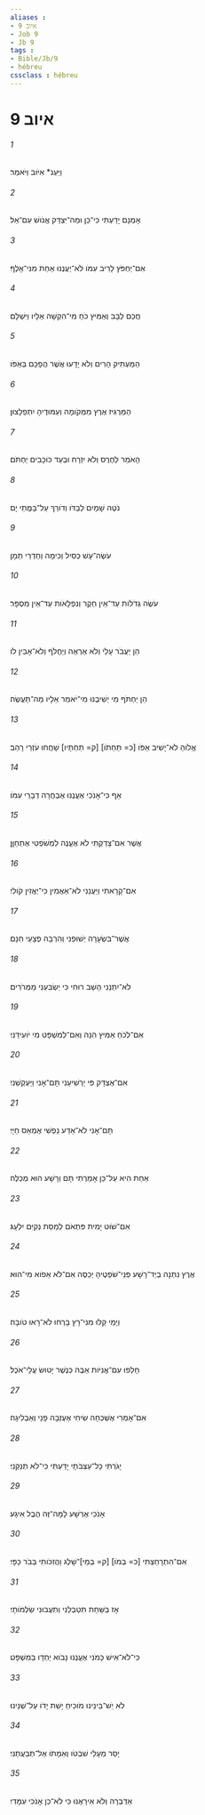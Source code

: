 ```yaml
---
aliases : 
- איוב 9
- Job 9
- Jb 9
tags : 
- Bible/Jb/9
- hébreu
cssclass : hébreu
---
```


# איוב 9

###### 1
וַיַּעַנ* אִיֹּוב וַיֹּאמַר׃
###### 2
אָמְנָם יָדַעְתִּי כִי־כֵן וּמַה־יִּצְדַּק אֱנֹושׁ עִם־אֵל׃
###### 3
אִם־יַחְפֹּץ לָרִיב עִמֹּו לֹא־יַעֲנֶנּוּ אַחַת מִנִּי־אָלֶף׃
###### 4
חֲכַם לֵבָב וְאַמִּיץ כֹּחַ מִי־הִקְשָׁה אֵלָיו וַיִּשְׁלָם׃
###### 5
הַמַּעְתִּיק הָרִים וְלֹא יָדָעוּ אֲשֶׁר הֲפָכָם בְּאַפֹּו׃
###### 6
הַמַּרְגִּיז אֶרֶץ מִמְּקֹומָהּ וְעַמּוּדֶיהָ יִתְפַלָּצוּן׃
###### 7
הָאֹמֵר לַחֶרֶס וְלֹא יִזְרָח וּבְעַד כֹּוכָבִים יַחְתֹּם׃
###### 8
נֹטֶה שָׁמַיִם לְבַדֹּו וְדֹורֵךְ עַל־בָּמֳתֵי יָם׃
###### 9
עֹשֶׂה־עָשׁ כְּסִיל וְכִימָה וְחַדְרֵי תֵמָן׃
###### 10
עֹשֶׂה גְדֹלֹות עַד־אֵין חֵקֶר וְנִפְלָאֹות עַד־אֵין מִסְפָּר׃
###### 11
הֵן יַעֲבֹר עָלַי וְלֹא אֶרְאֶה וְיַחֲלֹף וְלֹא־אָבִין לֹו׃
###### 12
הֵן יַחְתֹּף מִי יְשִׁיבֶנּוּ מִי־יֹאמַר אֵלָיו מַה־תַּעֲשֶׂה׃
###### 13
אֱלֹוהַּ לֹא־יָשִׁיב אַפֹּו [כ= תַּחַתֹו] [ק= תַּחְתָּיו] שָׁחֲחוּ עֹזְרֵי רָהַב׃
###### 14
אַף כִּי־אָנֹכִי אֶעֱנֶנּוּ אֶבְחֲרָה דְבָרַי עִמֹּו׃
###### 15
אֲשֶׁר אִם־צָדַקְתִּי לֹא אֶעֱנֶה לִמְשֹׁפְטִי אֶתְחַןָּן׃
###### 16
אִם־קָרָאתִי וַיַּעֲנֵנִי לֹא־אַאֲמִין כִּי־יַאֲזִין קֹולִי׃
###### 17
אֲשֶׁר־בִּשְׂעָרָה יְשׁוּפֵנִי וְהִרְבָּה פְצָעַי חִנָּם׃
###### 18
לֹא־יִתְּנֵנִי הָשֵׁב רוּחִי כִּי יַשְׂבִּעַנִי מַמְּרֹרִים׃
###### 19
אִם־לְכֹחַ אַמִּיץ הִנֵּה וְאִם־לְמִשְׁפָּט מִי יֹועִידֵנִי׃
###### 20
אִם־אֶצְדָּק פִּי יַרְשִׁיעֵנִי תָּם־אָנִי וַיַּעְקְשֵׁנִי׃
###### 21
תָּם־אָנִי לֹא־אֵדַע נַפְשִׁי אֶמְאַס חַיָּי׃
###### 22
אַחַת הִיא עַל־כֵּן אָמַרְתִּי תָּם וְרָשָׁע הוּא מְכַלֶּה׃
###### 23
אִם־שֹׁוט יָמִית פִּתְאֹם לְמַסַּת נְקִיִּם יִלְעָג׃
###### 24
אֶרֶץ נִתְּנָה בְיַד־רָשָׁע פְּנֵי־שֹׁפְטֶיהָ יְכַסֶּה אִם־לֹא אֵפֹוא מִי־הוּא׃
###### 25
וְיָמַי קַלּוּ מִנִּי־רָץ בָּרְחוּ לֹא־רָאוּ טֹובָה׃
###### 26
חָלְפוּ עִם־אֳנִיֹּות אֵבֶה כְּנֶשֶׁר יָטוּשׂ עֲלֵי־אֹכֶל׃
###### 27
אִם־אָמְרִי אֶשְׁכְּחָה שִׂיחִי אֶעֶזְבָה פָנַי וְאַבְלִיגָה׃
###### 28
יָגֹרְתִּי כָל־עַצְּבֹתָי יָדַעְתִּי כִּי־לֹא תְנַקֵּנִי׃
###### 29
אָנֹכִי אֶרְשָׁע לָמָּה־זֶּה הֶבֶל אִיגָע׃
###### 30
אִם־הִתְרָחַצְתִּי [כ= בְמֹו] [ק= בְמֵי]־שָׁלֶג וַהֲזִכֹּותִי בְּבֹר כַּפָּי׃
###### 31
אָז בַּשַּׁחַת תִּטְבְּלֵנִי וְתִעֲבוּנִי שַׂלְמֹותָי׃
###### 32
כִּי־לֹא־אִישׁ כָּמֹנִי אֶעֱנֶנּוּ נָבֹוא יַחְדָּו בַּמִּשְׁפָּט׃
###### 33
לֹא יֵשׁ־בֵּינֵינוּ מֹוכִיחַ יָשֵׁת יָדֹו עַל־שְׁנֵינוּ׃
###### 34
יָסֵר מֵעָלַי שִׁבְטֹו וְאֵמָתֹו אַל־תְּבַעֲתַנִּי׃
###### 35
אַדַבְּרָה וְלֹא אִירָאֶנּוּ כִּי לֹא־כֵן אָנֹכִי עִמָּדִי׃
